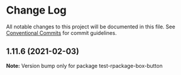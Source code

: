 # Change Log

All notable changes to this project will be documented in this file.
See [Conventional Commits](https://conventionalcommits.org) for commit guidelines.

## 1.11.6 (2021-02-03)

**Note:** Version bump only for package test-rpackage-box-button

